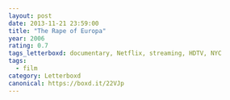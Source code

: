 ```yaml
---
layout: post 
date: 2013-11-21 23:59:00
title: "The Rape of Europa"
year: 2006
rating: 0.7
tags_letterboxd: documentary, Netflix, streaming, HDTV, NYC
tags:
  - film
category: Letterboxd
canonical: https://boxd.it/22VJp
---
```

